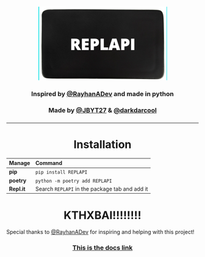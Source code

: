 <p align="center">
  <a href="https://github.com/JBYT27/REPLAPI">
    <img src="/logo.png" alt="Logo">
  </a>
</p>


            
<h3 align = "center">Inspired by <a href = "https://github.com/RayhanADev">@RayhanADev</a> and made in python</h3>

<h3 align = "center">Made by <a href = "https://github.com/JBYT27">@JBYT27</a> & <a href = "https://github.com/darkdarcool">@darkdarcool</a><h3>

---

<h1 align = "center">Installation</h1>

<p align = "center">
  
|Manage          |Command                                         |
|:----------------|:-----------------------------------------------|
|**pip**          | `pip install REPLAPI`                          |
|**poetry**       | `python -m poetry add REPLAPI`                 |
|**Repl.it**      | Search `REPLAPI` in the package tab and add it |  

</p>

<h1 align = "center">KTHXBAI!!!!!!!!</h1>

Special thanks to <a href = "https://github.com/RayhanADev">@RayhanADev</a> for inspiring and helping with this project!

<h3 align = "center"><strong><a href = "https://ReplAPI-Docs.darkdarcool.repl.co">This is the docs link</a></strong></h3>

